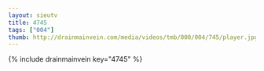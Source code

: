 ```yaml
--- 
layout: sieutv
title: 4745
tags: ["004"]
thumb: http://drainmainvein.com/media/videos/tmb/000/004/745/player.jpg
---
```

{% include drainmainvein key="4745" %} 
